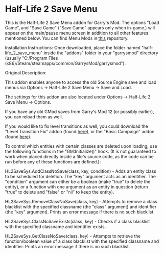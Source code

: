 # Half-Life 2 Save Menu

This is the Half-Life 2 Save Menu addon for Garry's Mod. The options "Load Game", and "Save Game" ("Save Game" appears only when in-game.) will appear on the main/pause menu screen in addition to all other features mentioned below. You can find Menu Mods in [this](https://github.com/GModModGod/Menu-Mods "Menu Mods Repository") repository.


Installation Instructions:
Once downloaded, place the folder named "half-life_2_save_menu" inside the "addons" folder in your "garrysmod" directory (usually "C:/Program Files (x86)/Steam/steamapps/common/GarrysMod/garrysmod").


Original Description:



This addon enables anyone to access the old Source Engine save and load menus via Options -> Half-Life 2 Save Menu -> Save and Load.

The settings for this addon are also located under Options -> Half-Life 2 Save Menu -> Options.

If you have any old GMod saves from Garry's Mod 12 (or possibly earlier), you can reload them as well.

If you would like to fix level transitions as well, you could download the "Level Transition Fix" addon (found [here](http://steamcommunity.com/sharedfiles/filedetails/?id=945424916 "\"Level Transition Fix\" Addon")), or the "Basic Campaign" addon (found [here](http://steamcommunity.com/sharedfiles/filedetails/?id=945423705 "\"Basic Campaign\" Addon")).



To control which entities with certain classes are deleted upon loading, use the following functions in the "GM:Initialize()" hook. (It is not guaranteed to work when placed directly inside a file's source code, as the code can be run before any of these functions are defined.):


HL2SaveSys.AddClassNoSave(class, key, condition) - Adds an entity class to be scheduled for deletion. The "key" argument acts as an identifier. The "condition" argument can either be a boolean (make "true" to delete the entity), or a function with one argument as an entity in question (return "true" to delete and "false" or "nil" to keep the entity).

HL2SaveSys.RemoveClassNoSave(class, key) - Attempts to remove a class blacklist with the specified classname (the "class" argument) and identifier (the "key" argument). Prints an error message if there is no such blacklist.

HL2SaveSys.ClassNoSaveExists(class, key) - Checks if a class blacklist with the specified classname and identifier exists.

HL2SaveSys.GetClassNoSave(class, key) - Attempts to retrieve the function/boolean value of a class blacklist with the specified classname and identifier. Prints an error message if there is no such blacklist.
